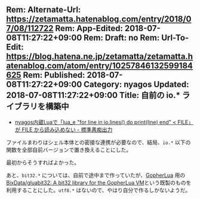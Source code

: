 Rem: Alternate-Url: https://zetamatta.hatenablog.com/entry/2018/07/08/112722
Rem: App-Edited: 2018-07-08T11:27:22+09:00
Rem: Draft: no
Rem: Url-To-Edit: https://blog.hatena.ne.jp/zetamatta/zetamatta.hatenablog.com/atom/entry/10257846132599184625
Rem: Published: 2018-07-08T11:27:22+09:00
Category: nyagos
Updated: 2018-07-08T11:27:22+09:00
Title:  自前の io.* ライブラリを構築中
---
* [nyagos内蔵Luaで「lua_e "for line in io.lines() do print(line) end" < FILE」が FILE から読み込めない - 標準愚痴出力](http://zetamatta.hatenablog.com/entry/2018/07/03/164112)

ファイルまわりはシェル本体との密接な連携が必要なので、結局、`io.*` 以下の関数を全部自前バージョンで置き換えることにした。

最初からそうすればよかった。

あと、`bit32.*` については、自前で途中まで作っていたが、[GopherLua](https://github.com/yuin/gopher-lua) 用の[BixData/gluabit32: A bit32 library for the GopherLua VM](https://github.com/BixData/gluabit32)という既製のものを利用することにした。`utf8.*` はないので、やはり自分で作るしかないようだ。